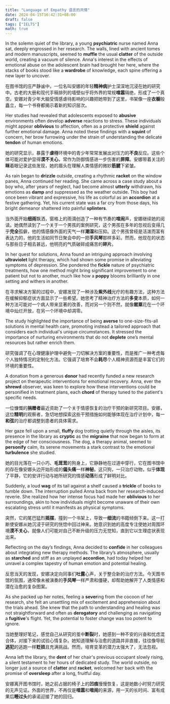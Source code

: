```yaml
---
title: "Language of Empathy 语言的共情"
date: 2024-04-15T16:42:31+08:00
draft: false
tags: ["IELTS"]
math: true
---
```


In the solemn quiet of the library, a young **psychiatric** nurse named Anna sat, deeply engrossed in her research. The walls, lined with ancient tomes and modern manuscripts, seemed to **muffle** the usual **clatter** of the outside world, creating a vacuum of silence. Anna's interest in the effects of emotional abuse on the adolescent brain had brought her here, where the stacks of books stood like a **wardrobe** of knowledge, each spine offering a new layer to uncover.

在图书馆的庄严静谧中，一位名叫安娜的年轻**精神病**护士深深地沉浸在她的研究中。古老的大册和现代手稿排列的墙壁似乎将外界的常规**喧嚣**隔绝，形成了一个真空。安娜对青少年大脑受情感虐待影响的兴趣把她带到了这里，书架像一座**衣橱**般矗立，每一个书脊都揭示着新的知识层次。

Her studies had revealed that adolescents exposed to **abusive** environments often develop **adverse** reactions to stress. These individuals might appear **oblivious** to affection, often as a protective **shield** against further emotional damage. Anna noted these findings with a **squint** of concern, her brow furrowing under the strain of understanding the delicate **tendon** of human emotions.

她的研究显示，暴露于**虐待**环境中的青少年常常发展出对压力的**不良**反应。这些个体可能对爱护显得**漠不关心**，常作为防御情感进一步伤害的**屏障**。安娜带着关注的**眯**着眼记录这些发现，她的眉头在理解人类情感的微妙**筋腱**下紧皱。

As rain began to **drizzle** outside, creating a rhythmic **racket** on the window panes, Anna continued her reading. She came across a case study about a boy who, after years of neglect, had become almost **utterly** withdrawn, his emotions as **damp** and suppressed as the weather outside. This boy had once been vibrant and expressive, his life as colorful as an **accordion** at a festive gathering. Yet, his current state was a far cry from those days, his bright demeanor shattered into painful **splinters**.

当外面开始**细雨**飘洒，窗格上的雨滴创造了一种有节奏的**喧闹**声，安娜继续她的阅读。她偶然读到了一个关于一个男孩的案例研究，这个男孩在多年的忽视后变得几乎**完全**孤僻，他的情感像外面的天气一样**潮湿**和压抑。这个男孩曾经是活泼而富有表达力的，他的生活如同节日聚会中的一把**手风琴**那样多彩。然而，他现在的状态与那些日子相去甚远，他明亮的气质破碎成痛苦的**碎片**。

In her quest for solutions, Anna found an intriguing approach involving **ultraviolet** light therapy, which had shown some promise in alleviating symptoms of depression. She pondered the **fickle** nature of psychiatric treatments, how one method might bring significant improvement to one patient but not to another, much like how a **poppy** blooms brilliantly in one setting and withers in another.

在寻求解决方案的过程中，安娜发现了一种涉及**紫外线**光疗的有趣方法，这种方法在缓解抑郁症状方面显示了一些希望。她思考了精神治疗方法的**多变**本质，如何一种方法可能对一个病人带来显著的改善，而对另一个则不然，就像**罂粟**花在一个环境中灿烂开放，在另一个环境中却凋零。

The study highlighted the importance of being **averse** to one-size-fits-all solutions in mental health care, promoting instead a tailored approach that considers each individual's unique circumstances. It stressed the importance of nurturing environments that do not **deplete** one’s mental resources but rather enrich them.

研究强调了在心理健康护理中避免一刀切解决方案的重要性，而是推广一种考虑每个人独特情况的定制化方法。它强调了培育不会**耗尽**个人精神资源而是丰富它们的环境的重要性。

A donation from a generous **donor** had recently funded a new research project on therapeutic interventions for emotional recovery. Anna, ever the **shrewd** observer, was keen to explore how these interventions could be personified in treatment plans, each **chord** of therapy tuned to the patient's specific needs.

一位慷慨的**捐赠者**最近资助了一个关于情感恢复的治疗干预的新研究项目。安娜，这位**精明**的观察者，急切地想探索这些干预措施如何能够体现在治疗计划中，每一**和弦**的治疗都调整到患者的具体需求。

Her gaze fell upon a small, **fluffy** dog trotting quietly through the aisles, its presence in the library as **cryptic** as the **migraine** that now began to form at the edge of her consciousness. The dog, a therapy animal, seemed to **personify** calm, its serene movements a stark contrast to the emotional **turbulence** she studied.

她的目光落在一只小巧、**毛茸茸**的狗身上，它静静地在过道中穿行，它在图书馆中的存在像安娜头边开始形成的**偏头痛**一样**神秘**。这只狗，一只治疗动物，似乎**体现**了平静，它的安详行动与她所研究的情感**动荡**形成了鲜明对比。

Suddenly, a loud **wag** of its tail against a shelf caused a **trickle** of books to tumble down. The interruption pulled Anna back from her research-induced reverie. She realized how her intense focus had made her **oblivious** to her surroundings, akin to how individuals might become unaware of their own escalating stress until it manifests as physical symptoms.

突然，它的尾巴猛烈**摇摆**，撞到一个书架上，导致一**细流**的书籍倾倒下来。这一打断使安娜从她沉浸于研究的恍惚中回过神来。她意识到她的高度专注使她对周围环境**漠不关心**，就像人们可能对自己不断升级的压力无觉知，直到它以生理症状表现出来。

Reflecting on the day’s findings, Anna decided to **confide** in her colleagues about integrating new therapy methods. The library’s atmosphere, usually as **starched** and stiff as an unplayed **accordion**, had today helped her unravel a complex tapestry of human emotion and potential healing.

反思当天的发现，安娜决定向同事们**吐露**心声，关于整合新的治疗方法。今天图书馆的氛围，通常像未被演奏的**手风琴**一样严肃和僵硬，却帮助她解开了人类情感和潜在治愈的复杂图案。

As she packed up her notes, feeling a **sever**ing from the cocoon of her research, she felt an unsettling mix of excitement and apprehension about the trials ahead. She knew that the path to understanding and healing was not straightforward and often as **derogatory** and challenging as navigating a **fugitive**'s flight. Yet, the potential to foster change was too potent to ignore.

当她整理好笔记，感觉自己从研究的茧中**断裂**时，她感到一种不安的兴奋和忧虑混合体，对接下来的试验心情复杂。她知道理解与治愈的道路并非直接，往往像导航**逃犯**的逃跑一样**贬损**且充满挑战。然而，培育变革的潜力太强大了，无法忽视。

Anna left the library, the **dent** of her chair's previous occupant slowly rising, a silent testament to her hours of dedicated study. The world outside, no longer just a source of **clatter** and **racket**, welcomed her back with the promise of **oversleep** after a long, fruitful day.

安娜离开图书馆时，她之前占据的椅子上的**凹痕**慢慢恢复，这是她数小时努力研究的无声见证。外面的世界，不再仅是**喧嚣**和**喧闹**的来源，用一天的长时间、富有成果后**睡过头**的承诺迎接了她的回归。
